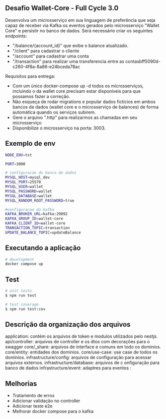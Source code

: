## Desafio Wallet-Core - Full Cycle 3.0

Desenvolva um microsserviço em sua linguagem de preferência que seja capaz de receber via Kafka os eventos gerados pelo microsserviço "Wallet Core" e persistir no banco de dados. Será necessário criar os seguintes endpoints:

- "/balance/{account_id}" que exibe o balance atualizado. </br>
- "/client" para cadastrar o cliente </br>
- "/account" para cadastrar uma conta </br>
- "/transaction" para realizar uma transferencia entre as contasbff5090d-c260-4f8a-8a86-e24bceda78ac

Requisitos para entrega:

- Com um único docker-compose up -d todos os microsserviços, incluindo o da wallet core precisam estar disponíveis para que possamos fazer a correção.
- Não esqueça de rodar migrations e popular dados fictícios em ambos bancos de dados (wallet core e o microsserviço de balances) de forma automática quando os serviços subirem.
- Gere o arquivo ".http" para realizarmos as chamadas em seu microsserviço
- Disponibilize o microsserviço na porta: 3003.

## Exemplo de env

```bash
NODE_ENV=tst

PORT=3000

# configuracao do banco de dados
MYSQL_HOST=mysql_dev
MYSQL_PORT=25570
MYSQL_USER=wallet
MYSQL_PASSWORD=wallet
MYSQL_DATABASE=wallet
MYSQL_RANDOM_ROOT_PASSWORD=true

#configuracao do kafka
KAFKA_BROKER_URL=kafka:29092
KAFKA_GROUP_ID=wallet-core
KAFKA_CLIENT_ID=wallet-core
TRANSACTION_TOPIC=transaction
UPDATE_BALANCE_TOPIC=updateBalance
```

## Executando a aplicação

```bash
# development
docker compose up
```

## Test

```bash
# unit tests
$ npm run test

# test coverage
$ npm run test:cov
```

## Descrição da organização dos arquivos

application: contém os arquivos de token e modulos utilizados pelo nestjs.
api/controller: arquivos de controller e os dtos com decorações para o swagger
core/\_share: arquivos de interface e comuns em todo os dominios.
core/entity: entidades dos dominios.
core/use-case: use case de todos os dominios.
infrastructure/config: arquivos de configuração para acessar arquivos externos.
infrastructure/database: arquivos de c onfiguração para banco de dados
infrastructure/event: adaptres para eventos
:

## Melhorias

- Tratamento de erros
- Adicionar validação no controller
- Adicionar teste e2e
- Melhorar docker compose para o kafka
